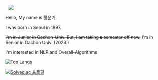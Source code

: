 <a href="https://velog.io/@dbsrlskfdk"> <img src="http://img.shields.io/badge/Velog-V-brightgreen?style=flat&logo=Vector Logo Zone&link=https://velog.io/@dbsrlskfdk" style="height : auto; margin-left : 10px; margin-right : 10px;"/> </a>

Hello, My name is 황윤기. 

I was born in Seoul in 1997.

~~I'm in Junior in Gachon-Univ. But, I am taking a semester off now.~~
I'm in Senior in Gachon Univ. (2023.)

I'm interested in NLP and Overall-Algorithms

[![Top Langs](https://github-readme-stats.vercel.app/api/top-langs/?username=dbsrlskfdk&layout=compact&theme=omni&langs_count=4)](https://github.com/anuraghazra/github-readme-stats)



[![Solved.ac 프로필](http://mazassumnida.wtf/api/v2/generate_badge?boj=dbsrlskfdk)](https://solved.ac/dbsrlskfdk)
